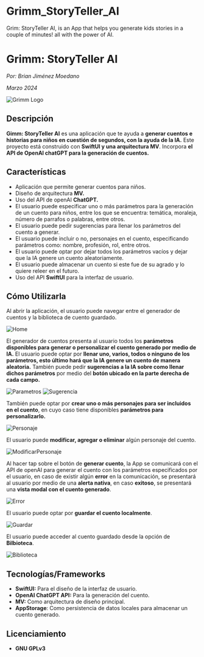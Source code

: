 # Grimm_StoryTeller_AI
Grim: StoryTeller AI, is an App that helps you generate kids stories in a couple of minutes! all with the power of AI.
# Grimm: StoryTeller AI
*Por: Brian Jiménez Moedano*

*Marzo 2024*

![Grimm Logo](Images/GrimmLogo.png "Grimm Logo")

## Descripción

**Gimm: StoryTeller AI** es una aplicación que te ayuda a **generar cuentos e historias para niños en cuestión de segundos, con la ayuda de la IA.** Este proyecto está construido con **SwiftUI y una arquitectura MV**. Incorpora **el API de OpenAI chatGPT para la generación de cuentos.**


## Características

- Aplicación que permite generar cuentos para niños.
- Diseño de arquitectura **MV.**
- Uso del API de openAI **ChatGPT.**
- El usuario puede especificar uno o más parámetros para la generación de un cuento para niños, entre los que se encuentra: temática, moraleja, número de parrafos o palabras, entre otros.
- El usuario puede pedir sugerencias para llenar los parámetros del cuento a generar.
- El usuario puede incluir o no, personajes en el cuento, especificando parámetros como: nombre, profesión, rol, entre otros.
- El usuario puede optar por dejar todos los parámetros vacíos y dejar que la IA genere un cuento aleatoriamente.
- El usuario puede almacenar un cuento si este fue de su agrado y lo quiere releer en el futuro.
- Uso del API **SwiftUI** para la interfaz de usuario.

## Cómo Utilizarla

Al abrir la aplicación, el usuario puede navegar entre el generador de cuentos y la biblioteca de cuento guardado.

![Home](Images/Home.png "Inicio")

El generador de cuentos presenta al usuario todos los **parámetros disponibles para generar o personalizar el cuento generado por medio de IA.** El usuario puede optar por **llenar uno, varios, todos o ninguno de los parámetros, esto último hará que la IA genere un cuento de manera aleatoria.** También puede pedir **sugerencias a la IA sobre como llenar dichos parámetros** por medio del **botón ubicado en la parte derecha de cada campo.**


![Parametros](Images/Parametros.png "Parámetros para generar cuento")
![Sugerencia](Images/Sugerencia.png "Sugerencia de la IA para llenar un campo")

También puede optar por **crear uno o más personajes para ser incluidos en el cuento**, en cuyo caso tiene disponibles **parámetros para personalizarlo.**

![Personaje](Images/Personaje.png "Pantalla personaje")

El usuario puede **modificar, agregar o eliminar** algún personaje del cuento.

![ModificarPersonaje](Images/ModificarPersonaje.png "Opciones modificar personaje")

Al hacer tap sobre el botón de **generar cuento**, la App se comunicará con el API de openAI para generar el cuento con los parámetros especificados por el usuario, en caso de existir algún **error** en la comunicación, se presentará al usuario por medio de una **alerta nativa**, en caso **exitoso**, se presentará una **vista modal con el cuento generado**.

![Error](Images/Error.png "Error al generar cuento")

El usuario puede optar por **guardar el cuento localmente**.

![Guardar](Images/Guardar.png "Cuento generado con éxito")

El usuario puede acceder al cuento guardado desde la opción de **Bilbioteca**.

![Biblioteca](Images/Biblioteca.png "Pantalla de cuento guardado")

## Tecnologías/Frameworks

- **SwiftUI:** Para el diseño de la interfaz de usuario.
- **OpenAI ChatGPT API:** Para la generación del cuento.
- **MV:** Como arquitectura de diseño principal.
- **AppStorage**: Como persistencia de datos locales para almacenar un cuento generado.

## Licenciamiento

- **GNU GPLv3**